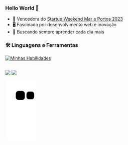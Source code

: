 ### Hello World 👋

- 🥇 Vencedora do [Startup Weekend Mar e Portos 2023](https://drive.google.com/file/d/1XnFgbpU4xbvcmISu_0VkFV4RbzE_iUBJ/view)
- 🖥️ Fascinada por desenvolvimento web e inovação
- 🚀 Buscando sempre aprender cada dia mais

### 🛠️ Linguagens e Ferramentas  
[![Minhas Habilidades](https://skillicons.dev/icons?i=html,css,java,spring,figma,py
)](https://skillicons.dev)
          
##

<div>
  <a href="https://www.instagram.com/dudaidp/" target="_blank"><img src="https://img.shields.io/badge/-Instagram-5d52cb?style=for-the-badge&logo=instagram&logoColor=white" target="_blank"></a>
  <a href="https://www.linkedin.com/in/eduarda-fonseca-3a0b44234/" target="_blank"><img src="https://img.shields.io/badge/-LinkedIn-%230077B5?style=for-the-badge&logo=linkedin&logoColor=white" target="_blank"></a>
</div>


![snake gif](https://github.com/darknessstonight/darknessstonight/blob/output/github-contribution-grid-snake.svg)
